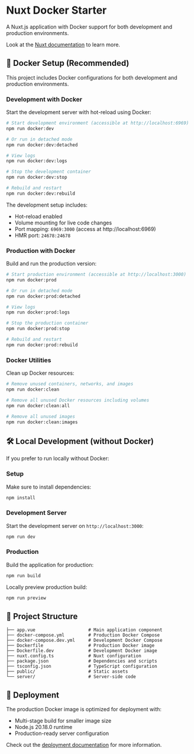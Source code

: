 # Nuxt Docker Starter

A Nuxt.js application with Docker support for both development and production environments.

Look at the [Nuxt documentation](https://nuxt.com/docs/getting-started/introduction) to learn more.

## 🐳 Docker Setup (Recommended)

This project includes Docker configurations for both development and production environments.

### Development with Docker

Start the development server with hot-reload using Docker:

```bash
# Start development environment (accessible at http://localhost:6969)
npm run docker:dev

# Or run in detached mode
npm run docker:dev:detached

# View logs
npm run docker:dev:logs

# Stop the development container
npm run docker:dev:stop

# Rebuild and restart
npm run docker:dev:rebuild
```

The development setup includes:
- Hot-reload enabled
- Volume mounting for live code changes
- Port mapping: `6969:3000` (access at http://localhost:6969)
- HMR port: `24678:24678`

### Production with Docker

Build and run the production version:

```bash
# Start production environment (accessible at http://localhost:3000)
npm run docker:prod

# Or run in detached mode
npm run docker:prod:detached

# View logs
npm run docker:prod:logs

# Stop the production container
npm run docker:prod:stop

# Rebuild and restart
npm run docker:prod:rebuild
```

### Docker Utilities

Clean up Docker resources:

```bash
# Remove unused containers, networks, and images
npm run docker:clean

# Remove all unused Docker resources including volumes
npm run docker:clean:all

# Remove all unused images
npm run docker:clean:images
```

## 🛠️ Local Development (without Docker)

If you prefer to run locally without Docker:

### Setup

Make sure to install dependencies:

```bash
npm install
```

### Development Server

Start the development server on `http://localhost:3000`:

```bash
npm run dev
```

### Production

Build the application for production:

```bash
npm run build
```

Locally preview production build:

```bash
npm run preview
```

## 📁 Project Structure

```
├── app.vue                    # Main application component
├── docker-compose.yml         # Production Docker Compose
├── docker-compose.dev.yml     # Development Docker Compose
├── Dockerfile                 # Production Docker image
├── Dockerfile.dev             # Development Docker image
├── nuxt.config.ts             # Nuxt configuration
├── package.json               # Dependencies and scripts
├── tsconfig.json              # TypeScript configuration
├── public/                    # Static assets
└── server/                    # Server-side code
```

## 🚀 Deployment

The production Docker image is optimized for deployment with:
- Multi-stage build for smaller image size
- Node.js 20.18.0 runtime
- Production-ready server configuration

Check out the [deployment documentation](https://nuxt.com/docs/getting-started/deployment) for more information.
